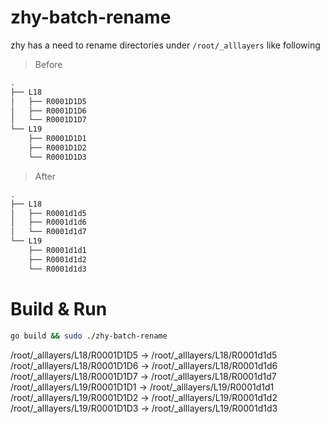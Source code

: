 # zhy-batch-rename

zhy has a need to rename directories under `/root/_alllayers` like following

> Before

```bash
.
├── L18
│   ├── R0001D1D5
│   ├── R0001D1D6
│   └── R0001D1D7
└── L19
    ├── R0001D1D1
    ├── R0001D1D2
    └── R0001D1D3
```

> After

```bash
.
├── L18
│   ├── R0001d1d5
│   ├── R0001d1d6
│   └── R0001d1d7
└── L19
    ├── R0001d1d1
    ├── R0001d1d2
    └── R0001d1d3
```

# Build & Run
```sh
go build && sudo ./zhy-batch-rename
```

/root/_alllayers/L18/R0001D1D5 -> /root/_alllayers/L18/R0001d1d5
/root/_alllayers/L18/R0001D1D6 -> /root/_alllayers/L18/R0001d1d6
/root/_alllayers/L18/R0001D1D7 -> /root/_alllayers/L18/R0001d1d7
/root/_alllayers/L19/R0001D1D1 -> /root/_alllayers/L19/R0001d1d1
/root/_alllayers/L19/R0001D1D2 -> /root/_alllayers/L19/R0001d1d2
/root/_alllayers/L19/R0001D1D3 -> /root/_alllayers/L19/R0001d1d3

